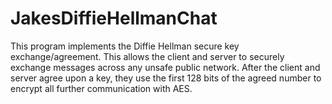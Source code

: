 # JakesDiffieHellmanChat
This program implements the Diffie Hellman secure key exchange/agreement.
This allows the client and server to securely exchange messages across any unsafe public network.
After the client and server agree upon a key, they use the first 128 bits of the agreed number to encrypt
all further communication with AES.
